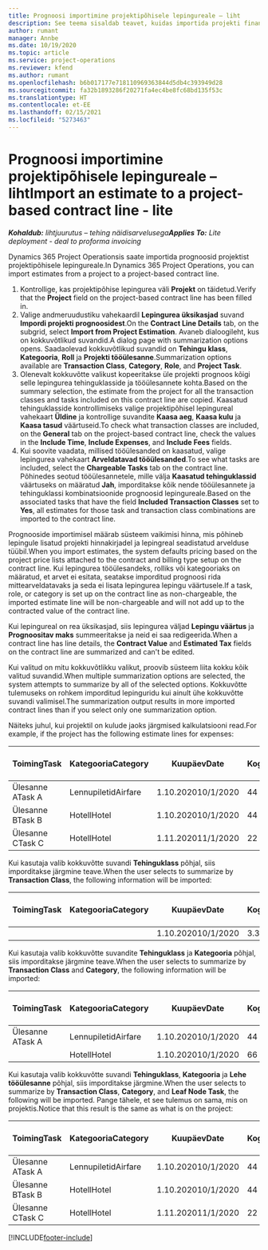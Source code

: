 ```yaml
---
title: Prognoosi importimine projektipõhisele lepingureale – liht
description: See teema sisaldab teavet, kuidas importida projekti finantsprognoose lepingureale.
author: rumant
manager: Annbe
ms.date: 10/19/2020
ms.topic: article
ms.service: project-operations
ms.reviewer: kfend
ms.author: rumant
ms.openlocfilehash: b6b017177e718110969363844d5db4c393949d28
ms.sourcegitcommit: fa32b1893286f20271fa4ec4be8fc68bd135f53c
ms.translationtype: HT
ms.contentlocale: et-EE
ms.lasthandoff: 02/15/2021
ms.locfileid: "5273463"
---
```

# <a name="import-an-estimate-to-a-project-based-contract-line---lite"></a><span data-ttu-id="67e30-103">Prognoosi importimine projektipõhisele lepingureale – liht</span><span class="sxs-lookup"><span data-stu-id="67e30-103">Import an estimate to a project-based contract line - lite</span></span>

<span data-ttu-id="67e30-104">_**Kohaldub:** lihtjuurutus – tehing näidisarvelusega_</span><span class="sxs-lookup"><span data-stu-id="67e30-104">_**Applies To:** Lite deployment - deal to proforma invoicing_</span></span>

<span data-ttu-id="67e30-105">Dynamics 365 Project Operationsis saate importida prognoosid projektist projektipõhisele lepingureale.</span><span class="sxs-lookup"><span data-stu-id="67e30-105">In Dynamics 365 Project Operations, you can import estimates from a project to a project-based contract line.</span></span>

1. <span data-ttu-id="67e30-106">Kontrollige, kas projektipõhise lepingurea väli **Projekt** on täidetud.</span><span class="sxs-lookup"><span data-stu-id="67e30-106">Verify that the **Project** field on the project-based contract line has been filled in.</span></span>
2. <span data-ttu-id="67e30-107">Valige andmeruudustiku vahekaardil **Lepingurea üksikasjad** suvand **Impordi projekti prognoosidest**.</span><span class="sxs-lookup"><span data-stu-id="67e30-107">On the **Contract Line Details** tab, on the subgrid, select **Import from Project Estimation**.</span></span> <span data-ttu-id="67e30-108">Avaneb dialoogileht, kus on kokkuvõtlikud suvandid.</span><span class="sxs-lookup"><span data-stu-id="67e30-108">A dialog page with summarization options opens.</span></span> <span data-ttu-id="67e30-109">Saadaolevad kokkuvõtlikud suvandid on **Tehingu klass**, **Kategooria**, **Roll** ja **Projekti tööülesanne**.</span><span class="sxs-lookup"><span data-stu-id="67e30-109">Summarization options available are **Transaction Class**, **Category**, **Role**, and **Project Task**.</span></span>
3. <span data-ttu-id="67e30-110">Olenevalt kokkuvõtte valikust kopeeritakse üle projekti prognoos kõigi selle lepingurea tehinguklasside ja tööülesannete kohta.</span><span class="sxs-lookup"><span data-stu-id="67e30-110">Based on the summary selection, the estimate from the project for all the transaction classes and tasks included on this contract line are copied.</span></span> <span data-ttu-id="67e30-111">Kaasatud tehinguklasside kontrollimiseks valige projektipõhisel lepingureal vahekaart **Üldine** ja kontrollige suvandite **Kaasa aeg**, **Kaasa kulu** ja **Kaasa tasud** väärtuseid.</span><span class="sxs-lookup"><span data-stu-id="67e30-111">To check what transaction classes are included, on the **General** tab on the project-based contract line, check the values in the **Include Time**, **Include Expenses**, and **Include Fees** fields.</span></span> 
4. <span data-ttu-id="67e30-112">Kui soovite vaadata, millised tööülesanded on kaasatud, valige lepingurea vahekaart **Arveldatavad tööülesanded**.</span><span class="sxs-lookup"><span data-stu-id="67e30-112">To see what tasks are included, select the **Chargeable Tasks** tab on the contract line.</span></span> <span data-ttu-id="67e30-113">Põhinedes seotud tööülesannetele, mille välja **Kaasatud tehinguklassid** väärtuseks on määratud **Jah**, imporditakse kõik nende tööülesannete ja tehinguklassi kombinatsioonide prognoosid lepingureale.</span><span class="sxs-lookup"><span data-stu-id="67e30-113">Based on the associated tasks that have the field **Included Transaction Classes** set to **Yes**, all estimates for those task and transaction class combinations are imported to the contract line.</span></span>

<span data-ttu-id="67e30-114">Prognooside importimisel määrab süsteem vaikimisi hinna, mis põhineb lepingule lisatud projekti hinnakirjadel ja lepingreal seadistatud arvelduse tüübil.</span><span class="sxs-lookup"><span data-stu-id="67e30-114">When you import estimates, the system defaults pricing based on the project price lists attached to the contract and billing type setup on the contract line.</span></span> <span data-ttu-id="67e30-115">Kui lepingurea tööülesandeks, rolliks või kategooriaks on määratud, et arvet ei esitata, seatakse imporditud prognoosi rida mittearveldatavaks ja seda ei lisata lepingurea lepingu väärtusele.</span><span class="sxs-lookup"><span data-stu-id="67e30-115">If a task, role, or category is set up on the contract line as non-chargeable, the imported estimate line will be non-chargeable and will not add up to the contracted value of the contract line.</span></span>

<span data-ttu-id="67e30-116">Kui lepingureal on rea üksikasjad, siis lepingurea väljad **Lepingu väärtus** ja **Prognoositav maks** summeeritakse ja neid ei saa redigeerida.</span><span class="sxs-lookup"><span data-stu-id="67e30-116">When a contract line has line details, the **Contract Value** and **Estimated Tax** fields on the contract line are summarized and can't be edited.</span></span>

<span data-ttu-id="67e30-117">Kui valitud on mitu kokkuvõtlikku valikut, proovib süsteem liita kokku kõik valitud suvandid.</span><span class="sxs-lookup"><span data-stu-id="67e30-117">When multiple summarization options are selected, the system attempts to summarize by all of the selected options.</span></span> <span data-ttu-id="67e30-118">Kokkuvõtte tulemuseks on rohkem imporditud lepinguridu kui ainult ühe kokkuvõtte suvandi valimisel.</span><span class="sxs-lookup"><span data-stu-id="67e30-118">The summarization output results in more imported contract lines than if you select only one summarization option.</span></span>

<span data-ttu-id="67e30-119">Näiteks juhul, kui projektil on kulude jaoks järgmised kalkulatsiooni read.</span><span class="sxs-lookup"><span data-stu-id="67e30-119">For example, if the project has the following estimate lines for expenses:</span></span>

| <span data-ttu-id="67e30-120">Toiming</span><span class="sxs-lookup"><span data-stu-id="67e30-120">Task</span></span> | <span data-ttu-id="67e30-121">Kategooria</span><span class="sxs-lookup"><span data-stu-id="67e30-121">Category</span></span> | <span data-ttu-id="67e30-122">Kuupäev</span><span class="sxs-lookup"><span data-stu-id="67e30-122">Date</span></span> | <span data-ttu-id="67e30-123">Kogus</span><span class="sxs-lookup"><span data-stu-id="67e30-123">Quantity</span></span> | <span data-ttu-id="67e30-124">Ühiku hind</span><span class="sxs-lookup"><span data-stu-id="67e30-124">Unit price</span></span> | <span data-ttu-id="67e30-125">Summa</span><span class="sxs-lookup"><span data-stu-id="67e30-125">Amount</span></span> |
| --- | --- | --- | --- | --- | --- |
| <span data-ttu-id="67e30-126">Ülesanne A</span><span class="sxs-lookup"><span data-stu-id="67e30-126">Task A</span></span> | <span data-ttu-id="67e30-127">Lennupiletid</span><span class="sxs-lookup"><span data-stu-id="67e30-127">Airfare</span></span> | <span data-ttu-id="67e30-128">1.10.2020</span><span class="sxs-lookup"><span data-stu-id="67e30-128">10/1/2020</span></span> | <span data-ttu-id="67e30-129">4</span><span class="sxs-lookup"><span data-stu-id="67e30-129">4</span></span> | <span data-ttu-id="67e30-130">400</span><span class="sxs-lookup"><span data-stu-id="67e30-130">400</span></span> | <span data-ttu-id="67e30-131">1600</span><span class="sxs-lookup"><span data-stu-id="67e30-131">1600</span></span> |
| <span data-ttu-id="67e30-132">Ülesanne B</span><span class="sxs-lookup"><span data-stu-id="67e30-132">Task B</span></span> | <span data-ttu-id="67e30-133">Hotell</span><span class="sxs-lookup"><span data-stu-id="67e30-133">Hotel</span></span> | <span data-ttu-id="67e30-134">1.10.2020</span><span class="sxs-lookup"><span data-stu-id="67e30-134">10/1/2020</span></span> | <span data-ttu-id="67e30-135">4</span><span class="sxs-lookup"><span data-stu-id="67e30-135">4</span></span> | <span data-ttu-id="67e30-136">200</span><span class="sxs-lookup"><span data-stu-id="67e30-136">200</span></span> | <span data-ttu-id="67e30-137">800</span><span class="sxs-lookup"><span data-stu-id="67e30-137">800</span></span> |
| <span data-ttu-id="67e30-138">Ülesanne C</span><span class="sxs-lookup"><span data-stu-id="67e30-138">Task C</span></span> | <span data-ttu-id="67e30-139">Hotell</span><span class="sxs-lookup"><span data-stu-id="67e30-139">Hotel</span></span> | <span data-ttu-id="67e30-140">1.11.2020</span><span class="sxs-lookup"><span data-stu-id="67e30-140">11/1/2020</span></span> | <span data-ttu-id="67e30-141">2</span><span class="sxs-lookup"><span data-stu-id="67e30-141">2</span></span> | <span data-ttu-id="67e30-142">200</span><span class="sxs-lookup"><span data-stu-id="67e30-142">200</span></span> | <span data-ttu-id="67e30-143">400</span><span class="sxs-lookup"><span data-stu-id="67e30-143">400</span></span> |

<span data-ttu-id="67e30-144">Kui kasutaja valib kokkuvõtte suvandi **Tehinguklass** põhjal, siis imporditakse järgmine teave.</span><span class="sxs-lookup"><span data-stu-id="67e30-144">When the user selects to summarize by **Transaction Class**, the following information will be imported:</span></span>

| <span data-ttu-id="67e30-145">Toiming</span><span class="sxs-lookup"><span data-stu-id="67e30-145">Task</span></span> | <span data-ttu-id="67e30-146">Kategooria</span><span class="sxs-lookup"><span data-stu-id="67e30-146">Category</span></span> | <span data-ttu-id="67e30-147">Kuupäev</span><span class="sxs-lookup"><span data-stu-id="67e30-147">Date</span></span> | <span data-ttu-id="67e30-148">Kogus</span><span class="sxs-lookup"><span data-stu-id="67e30-148">Quantity</span></span> | <span data-ttu-id="67e30-149">Ühiku hind</span><span class="sxs-lookup"><span data-stu-id="67e30-149">Unit price</span></span> | <span data-ttu-id="67e30-150">Summa</span><span class="sxs-lookup"><span data-stu-id="67e30-150">Amount</span></span> |
| --- | --- | --- | --- | --- | --- |
| &nbsp; | &nbsp; | <span data-ttu-id="67e30-151">1.10.2020</span><span class="sxs-lookup"><span data-stu-id="67e30-151">10/1/2020</span></span> | <span data-ttu-id="67e30-152">3.34</span><span class="sxs-lookup"><span data-stu-id="67e30-152">3.34</span></span> | <span data-ttu-id="67e30-153">840</span><span class="sxs-lookup"><span data-stu-id="67e30-153">840</span></span> | <span data-ttu-id="67e30-154">2800</span><span class="sxs-lookup"><span data-stu-id="67e30-154">2800</span></span> |

<span data-ttu-id="67e30-155">Kui kasutaja valib kokkuvõtte suvandite **Tehinguklass** ja **Kategooria** põhjal, siis imporditakse järgmine teave.</span><span class="sxs-lookup"><span data-stu-id="67e30-155">When the user selects to summarize by **Transaction Class** and **Category**, the following information will be imported:</span></span>

| <span data-ttu-id="67e30-156">Toiming</span><span class="sxs-lookup"><span data-stu-id="67e30-156">Task</span></span> | <span data-ttu-id="67e30-157">Kategooria</span><span class="sxs-lookup"><span data-stu-id="67e30-157">Category</span></span> | <span data-ttu-id="67e30-158">Kuupäev</span><span class="sxs-lookup"><span data-stu-id="67e30-158">Date</span></span> | <span data-ttu-id="67e30-159">Kogus</span><span class="sxs-lookup"><span data-stu-id="67e30-159">Quantity</span></span> | <span data-ttu-id="67e30-160">Ühiku hind</span><span class="sxs-lookup"><span data-stu-id="67e30-160">Unit price</span></span> | <span data-ttu-id="67e30-161">Summa</span><span class="sxs-lookup"><span data-stu-id="67e30-161">Amount</span></span> |
| --- | --- | --- | --- | --- | --- |
| <span data-ttu-id="67e30-162">Ülesanne A</span><span class="sxs-lookup"><span data-stu-id="67e30-162">Task A</span></span> | <span data-ttu-id="67e30-163">Lennupiletid</span><span class="sxs-lookup"><span data-stu-id="67e30-163">Airfare</span></span> | <span data-ttu-id="67e30-164">1.10.2020</span><span class="sxs-lookup"><span data-stu-id="67e30-164">10/1/2020</span></span> | <span data-ttu-id="67e30-165">4</span><span class="sxs-lookup"><span data-stu-id="67e30-165">4</span></span> | <span data-ttu-id="67e30-166">400</span><span class="sxs-lookup"><span data-stu-id="67e30-166">400</span></span> | <span data-ttu-id="67e30-167">1600</span><span class="sxs-lookup"><span data-stu-id="67e30-167">1600</span></span> |
| &nbsp;| <span data-ttu-id="67e30-168">Hotell</span><span class="sxs-lookup"><span data-stu-id="67e30-168">Hotel</span></span> | <span data-ttu-id="67e30-169">1.10.2020</span><span class="sxs-lookup"><span data-stu-id="67e30-169">10/1/2020</span></span> | <span data-ttu-id="67e30-170">6</span><span class="sxs-lookup"><span data-stu-id="67e30-170">6</span></span> | <span data-ttu-id="67e30-171">200</span><span class="sxs-lookup"><span data-stu-id="67e30-171">200</span></span> | <span data-ttu-id="67e30-172">1200</span><span class="sxs-lookup"><span data-stu-id="67e30-172">1200</span></span> |

<span data-ttu-id="67e30-173">Kui kasutaja valib kokkuvõtte suvandi **Tehinguklass**, **Kategooria** ja **Lehe tööülesanne** põhjal, siis imporditakse järgmine.</span><span class="sxs-lookup"><span data-stu-id="67e30-173">When the user selects to summarize by **Transaction Class**, **Category**, and **Leaf Node Task**, the following will be imported.</span></span> <span data-ttu-id="67e30-174">Pange tähele, et see tulemus on sama, mis on projektis.</span><span class="sxs-lookup"><span data-stu-id="67e30-174">Notice that this result is the same as what is on the project:</span></span>

| <span data-ttu-id="67e30-175">Toiming</span><span class="sxs-lookup"><span data-stu-id="67e30-175">Task</span></span> | <span data-ttu-id="67e30-176">Kategooria</span><span class="sxs-lookup"><span data-stu-id="67e30-176">Category</span></span> | <span data-ttu-id="67e30-177">Kuupäev</span><span class="sxs-lookup"><span data-stu-id="67e30-177">Date</span></span> | <span data-ttu-id="67e30-178">Kogus</span><span class="sxs-lookup"><span data-stu-id="67e30-178">Quantity</span></span> | <span data-ttu-id="67e30-179">Ühiku hind</span><span class="sxs-lookup"><span data-stu-id="67e30-179">Unit price</span></span> | <span data-ttu-id="67e30-180">Summa</span><span class="sxs-lookup"><span data-stu-id="67e30-180">Amount</span></span> |
| --- | --- | --- | --- | --- | --- |
| <span data-ttu-id="67e30-181">Ülesanne A</span><span class="sxs-lookup"><span data-stu-id="67e30-181">Task A</span></span> | <span data-ttu-id="67e30-182">Lennupiletid</span><span class="sxs-lookup"><span data-stu-id="67e30-182">Airfare</span></span> | <span data-ttu-id="67e30-183">1.10.2020</span><span class="sxs-lookup"><span data-stu-id="67e30-183">10/1/2020</span></span> | <span data-ttu-id="67e30-184">4</span><span class="sxs-lookup"><span data-stu-id="67e30-184">4</span></span> | <span data-ttu-id="67e30-185">400</span><span class="sxs-lookup"><span data-stu-id="67e30-185">400</span></span> | <span data-ttu-id="67e30-186">1600</span><span class="sxs-lookup"><span data-stu-id="67e30-186">1600</span></span> |
| <span data-ttu-id="67e30-187">Ülesanne B</span><span class="sxs-lookup"><span data-stu-id="67e30-187">Task B</span></span> | <span data-ttu-id="67e30-188">Hotell</span><span class="sxs-lookup"><span data-stu-id="67e30-188">Hotel</span></span> | <span data-ttu-id="67e30-189">1.10.2020</span><span class="sxs-lookup"><span data-stu-id="67e30-189">10/1/2020</span></span> | <span data-ttu-id="67e30-190">4</span><span class="sxs-lookup"><span data-stu-id="67e30-190">4</span></span> | <span data-ttu-id="67e30-191">200</span><span class="sxs-lookup"><span data-stu-id="67e30-191">200</span></span> | <span data-ttu-id="67e30-192">800</span><span class="sxs-lookup"><span data-stu-id="67e30-192">800</span></span> |
| <span data-ttu-id="67e30-193">Ülesanne C</span><span class="sxs-lookup"><span data-stu-id="67e30-193">Task C</span></span> | <span data-ttu-id="67e30-194">Hotell</span><span class="sxs-lookup"><span data-stu-id="67e30-194">Hotel</span></span> | <span data-ttu-id="67e30-195">1.11.2020</span><span class="sxs-lookup"><span data-stu-id="67e30-195">11/1/2020</span></span> | <span data-ttu-id="67e30-196">2</span><span class="sxs-lookup"><span data-stu-id="67e30-196">2</span></span> | <span data-ttu-id="67e30-197">200</span><span class="sxs-lookup"><span data-stu-id="67e30-197">200</span></span> | <span data-ttu-id="67e30-198">400</span><span class="sxs-lookup"><span data-stu-id="67e30-198">400</span></span> |


[!INCLUDE[footer-include](../../includes/footer-banner.md)]